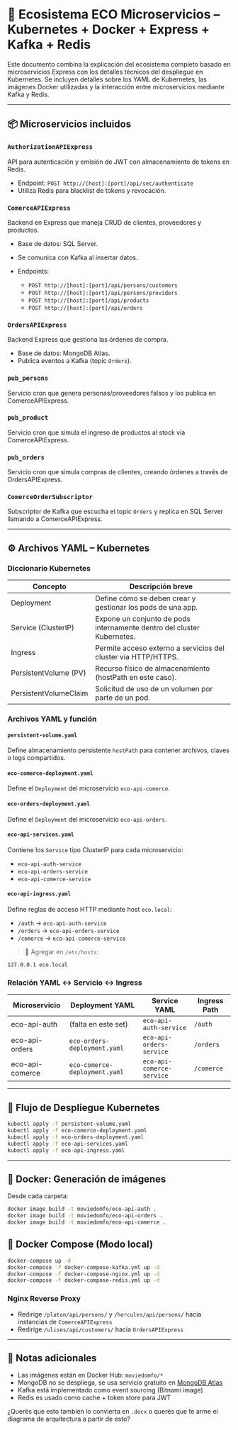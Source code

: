 # 📘 Ecosistema ECO Microservicios – Kubernetes + Docker + Express + Kafka + Redis

Este documento combina la explicación del ecosistema completo basado en microservicios Express con los detalles técnicos del despliegue en Kubernetes. Se incluyen detalles sobre los YAML de Kubernetes, las imágenes Docker utilizadas y la interacción entre microservicios mediante Kafka y Redis.

---

## 📦 Microservicios incluidos

### `AuthorizationAPIExpress`

API para autenticación y emisión de JWT con almacenamiento de tokens en Redis.

* Endpoint: `POST http://[host]:[port]/api/sec/authenticate`
* Utiliza Redis para blacklist de tokens y revocación.

### `ComerceAPIExpress`

Backend en Express que maneja CRUD de clientes, proveedores y productos.

* Base de datos: SQL Server.
* Se comunica con Kafka al insertar datos.
* Endpoints:

  * `POST http://[host]:[port]/api/persons/customers`
  * `POST http://[host]:[port]/api/persons/providers`
  * `POST http://[host]:[port]/api/products`
  * `POST http://[host]:[port]/api/orders`

### `OrdersAPIExpress`

Backend Express que gestiona las órdenes de compra.

* Base de datos: MongoDB Atlas.
* Publica eventos a Kafka (topic `Orders`).

### `pub_persons`

Servicio cron que genera personas/proveedores falsos y los publica en ComerceAPIExpress.

### `pub_product`

Servicio cron que simula el ingreso de productos al stock vía ComerceAPIExpress.

### `pub_orders`

Servicio cron que simula compras de clientes, creando órdenes a través de OrdersAPIExpress.

### `ComerceOrderSubscriptor`

Subscriptor de Kafka que escucha el topic `Orders` y replica en SQL Server llamando a ComerceAPIExpress.

---

## ⚙️ Archivos YAML – Kubernetes

### Diccionario Kubernetes

| Concepto              | Descripción breve                                                      |
| --------------------- | ---------------------------------------------------------------------- |
| Deployment            | Define cómo se deben crear y gestionar los pods de una app.            |
| Service (ClusterIP)   | Expone un conjunto de pods internamente dentro del cluster Kubernetes. |
| Ingress               | Permite acceso externo a servicios del cluster vía HTTP/HTTPS.         |
| PersistentVolume (PV) | Recurso físico de almacenamiento (hostPath en este caso).              |
| PersistentVolumeClaim | Solicitud de uso de un volumen por parte de un pod.                    |

### Archivos YAML y función

#### `persistent-volume.yaml`

Define almacenamiento persistente `hostPath` para contener archivos, claves o logs compartidos.

#### `eco-comerce-deployment.yaml`

Define el `Deployment` del microservicio `eco-api-comerce`.

#### `eco-orders-deployment.yaml`

Define el `Deployment` del microservicio `eco-api-orders`.

#### `eco-api-services.yaml`

Contiene los `Service` tipo ClusterIP para cada microservicio:

* `eco-api-auth-service`
* `eco-api-orders-service`
* `eco-api-comerce-service`

#### `eco-api-ingress.yaml`

Define reglas de acceso HTTP mediante host `eco.local`:

* `/auth` → `eco-api-auth-service`
* `/orders` → `eco-api-orders-service`
* `/comerce` → `eco-api-comerce-service`

> 🧠 Agregar en `/etc/hosts`:

```
127.0.0.1 eco.local
```

### Relación YAML ↔ Servicio ↔ Ingress

| Microservicio   | Deployment YAML               | Service YAML              | Ingress Path |
| --------------- | ----------------------------- | ------------------------- | ------------ |
| eco-api-auth    | (falta en este set)           | `eco-api-auth-service`    | `/auth`      |
| eco-api-orders  | `eco-orders-deployment.yaml`  | `eco-api-orders-service`  | `/orders`    |
| eco-api-comerce | `eco-comerce-deployment.yaml` | `eco-api-comerce-service` | `/comerce`   |

---

## 🚀 Flujo de Despliegue Kubernetes

```bash
kubectl apply -f persistent-volume.yaml
kubectl apply -f eco-comerce-deployment.yaml
kubectl apply -f eco-orders-deployment.yaml
kubectl apply -f eco-api-services.yaml
kubectl apply -f eco-api-ingress.yaml
```

---

## 🐳 Docker: Generación de imágenes

Desde cada carpeta:

```bash
docker image build -t moviedomfo/eco-api-auth .
docker image build -t moviedomfo/eco-api-orders .
docker image build -t moviedomfo/eco-api-comerce .
```

## 🧰 Docker Compose (Modo local)

```bash
docker-compose up -d
docker-compose -f docker-compose-kafka.yml up -d
docker-compose -f docker-compose-nginx.yml up -d
docker-compose -f docker-compose-redis.yml up -d
```

### Nginx Reverse Proxy

* Redirige `/platon/api/persons/` y `/hercules/api/persons/` hacia instancias de `ComerceAPIExpress`
* Redirige `/ulises/api/customers/` hacia `OrdersAPIExpress`

---

## 🧠 Notas adicionales

* Las imágenes están en Docker Hub: `moviedomfo/*`
* MongoDB no se despliega, se usa servicio gratuito en [MongoDB Atlas](https://cloud.mongodb.com)
* Kafka está implementado como event sourcing (Bitnami image)
* Redis es usado como cache + token store para JWT

¿Querés que esto también lo convierta en `.docx` o querés que te arme el diagrama de arquitectura a partir de esto?

